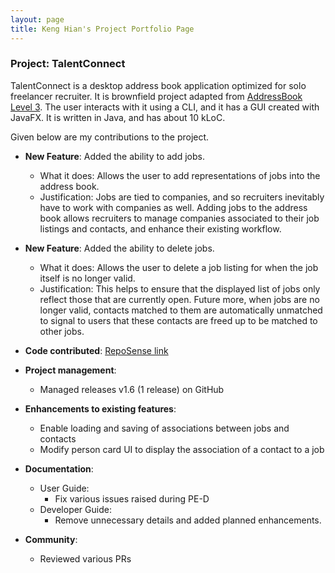 ```yaml
---
layout: page
title: Keng Hian's Project Portfolio Page
---
```


### Project: TalentConnect

TalentConnect is a desktop address book application optimized for solo freelancer recruiter. It is brownfield project adapted from [AddressBook Level 3](https://se-education.org/addressbook-level3/). The user interacts with it using a CLI, and it has a GUI created with JavaFX. It is written in Java, and has about 10 kLoC.

Given below are my contributions to the project.

* **New Feature**: Added the ability to add jobs.
  * What it does: Allows the user to add representations of jobs into the address book.
  * Justification: Jobs are tied to companies, and so recruiters inevitably
    have to work with companies as well. Adding jobs to the address book
    allows recruiters to manage companies associated to their job listings and
    contacts, and enhance their existing workflow.

* **New Feature**: Added the ability to delete jobs.
  * What it does: Allows the user to delete a job listing for when the job itself is no longer valid.
  * Justification: This helps to ensure that the displayed list of jobs only reflect those that are currently open. Future more, when jobs are no longer valid,
  contacts matched to them are automatically unmatched to signal to users that these contacts are freed up to be matched to other jobs.


* **Code contributed**: [RepoSense link](https://nus-cs2103-ay2425s1.github.io/tp-dashboard/?search=quasant&sort=groupTitle&sortWithin=title&timeframe=commit&mergegroup=&groupSelect=groupByRepos&breakdown=true&checkedFileTypes=docs~functional-code~test-code~other&since=2024-09-20&tabOpen=true&tabType=authorship&tabAuthor=Quasant&tabRepo=AY2425S1-CS2103-F13-4%2Ftp%5Bmaster%5D&authorshipIsMergeGroup=false&authorshipFileTypes=docs~functional-code~test-code&authorshipIsBinaryFileTypeChecked=false&authorshipIsIgnoredFilesChecked=false)

* **Project management**:
  * Managed releases v1.6 (1 release) on GitHub

* **Enhancements to existing features**:
  * Enable loading and saving of associations between jobs and contacts
  * Modify person card UI to display the association of a contact to a job 

* **Documentation**:
  * User Guide:
    * Fix various issues raised during PE-D 
  * Developer Guide:
    * Remove unnecessary details and added planned enhancements.

* **Community**:
  * Reviewed various PRs


